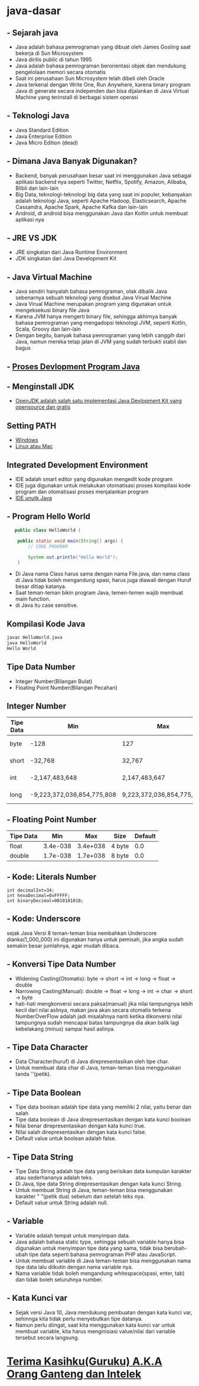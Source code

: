 # java-dasar

## - Sejarah java

- Java adalah bahasa pemrograman yang dibuat oleh James Gosling saat bekerja di Sun Microsystem
- Java dirilis public di tahun 1995
- Java adalah bahasa pemrograman berorientasi objek dan mendukung pengelolaan memori secara otomatis
- Saat ini perusahaan Sun Microsystem telah dibeli oleh Oracle
- Java terkenal dengan Write One, Run Anywhere, karena binary program Java di generate secara independen dan bisa
  dijalankan di Java Virtual Machine yang terinstall di berbagai sistem operasi

## - Teknologi Java

- Java Standard Edition
- Java Enterprise Edition
- Java Micro Edition (dead)

## - Dimana Java Banyak Digunakan?

- Backend, banyak perusahaan besar saat ini menggunakan Java sebagai aplikasi backend nya seperti Twitter, Netflix,
  Spotify, Amazon, Alibaba, Blibli dan lain-lain
- Big Data, teknologi-teknologi big data yang saat ini populer, kebanyakan adalah teknologi Java, seperti Apache Hadoop,
  Elasticsearch, Apache Cassandra, Apache Spark, Apache Kafka dan lain-lain
- Android, di android bisa menggunakan Java dan Kotlin untuk membuat aplikasi nya

## - JRE VS JDK

- JRE singkatan dari Java Runtime Environment
- JDK singkatan dari Java Development Kit

## - Java Virtual Machine

- Java sendiri hanyalah bahasa pemrograman, otak dibalik Java sebenarnya sebuah teknologi yang disebut Java Virual
  Machine
- Java Virual Machine merupakan program yang digunakan untuk mengeksekusi binary file Java
- Karena JVM hanya mengerti binary file, sehingga akhirnya banyak bahasa pemrograman yang mengadopsi teknologi JVM,
  seperti Kotlin, Scala, Groovy dan lain-lain
- Dengan begitu, banyak bahasa pemrograman yang lebih canggih dari Java, namun mereka tetap jalan di JVM yang sudah
  terbukti stabil dan bagus

## - [Proses Devlopment Program Java](/src/main/resources/images/POzDJiGm38NtFeNL5IpA0LYWuGSMp8uRXDOmAOapSj8WReydhY8gLhNUz_NPEUJYfAmnm9JYEJ5nmU7LLOTFL2caSxmaHry6T1cN-UkVzxPoyP7mcQkNn1VVN2603ny8XsEQ2PjyzQB1pQBZjKawRLBZ3vwT_6pQ55pEvhst_AzvBzF9L-gDOgAp641FnN5EtppUjIruYuzwkSexPCKARJCiGfrjNGhrZKRsVnc0LZ-A_poLpi0-FUw77OZ.svg)

## - Menginstall JDK

- [OpenJDK adalah salah satu implementasi Java Devlopment Kit yang opensource dan gratis](https://openjdk.java.net/)

## Setting PATH

- [Windows](https://medium.com/programmer-zaman-now/setting-java-path-di-windows-4da2c65d8298)
- [Linux atau Mac](https://mkyong.com/Java/how-to-set-Java_home-environment-variable-on-mac-os-x/)

## Integrated Development Environment

- IDE adalah smart editor yang digunakan mengedit kode program
- IDE juga digunakan untuk melakukan otomatisasi proses kompilasi kode program dan otomatisasi proses menjalankan
  program
- [IDE unutk Java](https://www.jetbrains.com/idea/)

## - Program Hello World

```java 
   public class HelloWorld {

    public static void main(String[] args) {
        // CODE PROGRAM

        System.out.println("Hello World");
    }
```

- Di Java nama Class harus sama dengan nama File.java, dan nama class di Java tidak boleh mengandung spasi, harus juga
  diawali dengan Huruf besar ditiap katanya.
- Saat teman-teman bikin program Java, temen-temen wajib membuat main function.
- di Java itu case sensitive.

## Kompilasi Kode Java

```zsh
javac HelloWorld.java
java HelloWorld
Hello World
```

## Tipe Data Number

- Integer Number(Bilangan Bulat)
- Floating Point Number(Bilangan Pecahan)

## Integer Number

| Tipe Data | Min | Max | Size | Default |
|-----------|-----|-----|------|---------|
|byte | -128 |127 | 1 byte | 0 |
|short | -32,768 | 32,767 | 2 byte | 0 |
|int | -2,147,483,648 | 2,147,483,647 | 4 byte | 0 |
|long | -9,223,372,036,854,775,808 | 9,223,372,036,854,775,807 | 8 byte | 0 |

## - Floating Point Number

| Tipe Data | Min | Max | Size | Default |
|-----------|-----|-----|------|---------|
| float | 3.4e-038 | 3.4e+038 | 4 byte | 0.0 |
| double | 1.7e-038 | 1.7e+038 | 8 byte | 0.0 |

## - Kode: Literals Number

```
int decimalInt=34;
int hexaDecimal=0xFFFFF;
int binaryDecimal=0B10101010;
```

## - Kode: Underscore

sejak Java Versi 8 teman-teman bisa nembahkan Underscore dianka(1_000_000) ini digunakan hanya untuk pemisah, jika angka
sudah semakin besar jumlahnya, agar mudah dibaca.

## - Konversi Tipe Data Number

- Widening Casting(Otomatis): byte -> short -> int -> long -> float -> double
- Narrowing Casting(Manual): double -> float -> long -> int -> char -> short -> byte
- hati-hati mengkonversi secara paksa(manual) jika nilai tampungnya lebih kecil dari nilai aslinya, makan java akan
  secara otomatis terkena NumberOverFlow adalah jadi misalahnya nanti ketika dikonversi nilai tampungnya sudah mencapai
  batas tampungnya dia akan balik lagi kebelakang (minus) sampai hasil aslinya.

## - Tipe Data Character

- Data Character(huruf) di Java direpresentasikan oleh tipe char.
- Untuk membuat data char di Java, teman-teman bisa menggunakan tanda ''(petik).

## - Tipe Data Boolean

- Tipe data boolean adalah tipe data yang memiliki 2 nilai, yaitu benar dan salah
- Tipe data boolean di Java direpresentasikan dengan kata kunci boolean
- Nilai benar direpresentasikan dengan kata kunci true.
- Nilai salah direpresentasikan dengan kata kunci false.
- Default value untuk boolean adalah false.

## - Tipe Data String

- Tipe Data String adalah tipe data yang berisikan data kumpulan karakter atau sederhananya adalah teks.
- Di Java, tipe data String direpresentasikan dengan kata kunci String.
- Untuk membuat String di Java, teman-teman bisa menggunakan karakter " "(petik dua) sebelum dan setelah teks nya.
- Default value untuk String adalah null.
      
## - Variable
- Variable adalah tempat untuk menyimpan data.
- Java adalah bahasa static type, sehingga sebuah variable hanya bisa digunakan untuk menyimpan tipe data yang sama, tidak bisa berubah-ubah tipe data seperti bahasa pemrograman PHP atau JavaScript.
- Untuk membuat variable di Java teman-teman bisa menggunakan nama tipe data lalu diikutin dengan nama variable nya.
- Nama variable tidak boleh mengandung whitespace(spasi, enter, tab) dan tidak boleh seluruhnya number.

## - Kata Kunci var
- Sejak versi Java 10, Java mendukung pembuatan dengan kata kunci var, sehinnga kita tidak perlu menyebutkan tipe datanya.
- Namun perlu diingat, saat kita menggunakan kata kunci var untuk membuat variable, kita harus menginisiasi value/nilai dari variable tersebut secara langsung.

## 


# [Terima Kasihku(Guruku) A.K.A Orang Ganteng dan Intelek](https://www.udemy.com/user/eko-kurniawan/)
